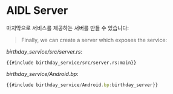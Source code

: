 # AIDL Server

마지막으로 서비스를 제공하는 서버를 만들 수 있습니다:
> Finally, we can create a server which exposes the service:

*birthday_service/src/server.rs*:

```rust,ignore
{{#include birthday_service/src/server.rs:main}}
```

*birthday_service/Android.bp*:

```javascript
{{#include birthday_service/Android.bp:birthday_server}}
```
